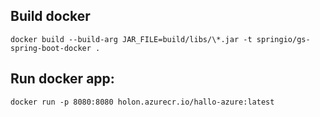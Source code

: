 ## Build docker
`docker build --build-arg JAR_FILE=build/libs/\*.jar -t springio/gs-spring-boot-docker .`


## Run docker app: 

`docker run -p 8080:8080 holon.azurecr.io/hallo-azure:latest`

